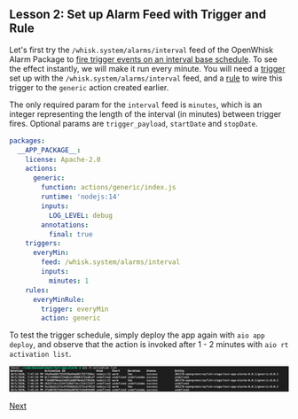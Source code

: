 ## Lesson 2: Set up Alarm Feed with Trigger and Rule

Let's first try the `/whisk.system/alarms/interval` feed of the OpenWhisk Alarm Package to [fire trigger events on an interval base schedule](https://github.com/apache/openwhisk-package-alarms#firing-a-trigger-event-periodically-on-an-interval-based-schedule). To see the effect instantly, we will make it run every minute. You will need a [trigger](https://github.com/apache/openwhisk/blob/master/docs/triggers_rules.md#creating-triggers) set up with the `/whisk.system/alarms/interval` feed, and a [rule](https://github.com/apache/openwhisk/blob/master/docs/triggers_rules.md#using-rules) to wire this trigger to the `generic` action created earlier.

The only required param for the `interval` feed is `minutes`, which is an integer representing the length of the interval (in minutes) between trigger fires. Optional params are `trigger_payload`, `startDate` and `stopDate`.

```yaml
packages:
  __APP_PACKAGE__:
    license: Apache-2.0
    actions:
      generic:
        function: actions/generic/index.js
        runtime: 'nodejs:14'
        inputs:
          LOG_LEVEL: debug
        annotations:
          final: true
    triggers:
      everyMin:
        feed: /whisk.system/alarms/interval
        inputs: 
          minutes: 1
    rules:
      everyMinRule:
        trigger: everyMin
        action: generic
```

To test the trigger schedule, simply deploy the app again with `aio app deploy`, and observe that the action is invoked after 1 - 2 minutes with `aio rt activation list`.

![activation-list](assets/activation-list.png)

[Next](lesson3.md)
